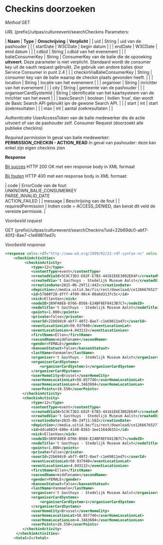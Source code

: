 ---
---

# Checkins doorzoeken

_Method_
GET

_URL_
{prefix}/uitpas/cultureevent/searchCheckins
Parameters:

| **Naam** | **Type** | **Omschrijving** | **Verplicht** |
| uid | String | uid van de pashouder |  |
| startDate | W3CDate | begin datum |  |
| endDate | W3CDate | eind datum |  |
| cdbid | String | cdbid van het evenement |  |
| balieConsumerKey | String | ConsumerKey van de balie die de opzoeking **uitvoert**. Deze parameter is niet verplicht. Standaard wordt de consumer key uit de oauth request gebruikt. Zie gebruik van andere balies door Service Consumer in punt 2.4 |  |
| checkinViaBalieConsumerKey | String | consumer key van de balie waarop de checkin plaats gevonden heeft. |  |
| location | String | locatie van het evenement |  |
| organiser | String | inrichter van het evenement |  |
| city | String | gemeente van de pashouder |  |
| organiserCardSystemId | String | identificatie van het kaartsysteem van de inrichter van het event |  |
| basicSearch | boolean | Indien ‘true’, dan wordt de Basic Search API gebruikt ipv de gewone Search API. |  |
| start | int | start zoekresultaten |  |
| max | int | aantal zoekresultaten |  |

_Authenticatie_
UserAccessToken van de balie medewerker die de actie uitvoert of van de pashouder zelf.
Consumer Request (doorzoekt alle publieke checkins)

_Required permission_
In geval van balie medewerker: **PERMISSION_CHECKIN - ACTION_READ**
In geval van pashouder: deze kan enkel zijn eigen checkins zien

**Response**

<u>Bij succes</u>
HTTP 200 OK met een response body in XML formaat

<u>Bij fouten</u>
HTTP 400 met een response body in XML formaat:

| code | ErrorCode van de fout:<br>UNKNOWN_BALIE_CONSUMERKEY<br>PARSE_INVALID_DATE<br>ACTION_FAILED |
| message | Beschrijving van de fout |
| requiredPermission | Indien code = ACCESS_DENIED, dan bevat dit veld de vereiste permissie. |

_Voorbeeld request_

GET {prefix}/uitpas/cultureevent/searchCheckins?uid=22b69dc0-abf7-40f2-8ae7-c1e69811ed7c

_Voorbeeld response_


~~~xml
<response xmlns:rdf="http://www.w3.org/1999/02/22-rdf-syntax-ns" xmlns:foaf="http://xmlns.com/foaf/0.1/" xmlns:cdb="http://www.cultuurdatabank.com/XMLSchema/CdbXSD/3.1/FINAL" xmlns:geo="http://www.w3.org/2003/01/geo/wgs84_pos#">
    <checkinActivities>
         <checkinActivity>
            <type>12</type>
            <contentType>event</contentType>
            <createdViaId>5C9C73D3-E82F-E7B3-44161E6E3802E64F</createdViaId>
            <createdVia>'t Gasthuys - Stedelijk Museum Aalst</createdVia>
            <creationDate>2015-06-29T11:44Z</creationDate>
            <depiction>//media.uitid.be/fis/rest/download/ce126667652776f0e9e55160f12f5478/uiv/picture-15835.jpg</depiction>
            <id>57b00f28-dfff-4f09-90c4-08a6d313fc5c</id>
            <nick>EllenVan</nick>
            <nodeID>389FA8E8-D766-B566-E24BF8EF8413B7C7</nodeID>
            <nodeTitle>'t Gasthuys - Stedelijk Museum Aalst</nodeTitle>
            <points>1.000</points>
            <private>false</private>
            <userId>22b69dc0-abf7-40f2-8ae7-c1e69811ed7c</userId>
            <eventLocationLat>50.937940</eventLocationLat>
            <eventLocationLon>4.043132</eventLocationLon>
            <firstName>Ellen</firstName>
            <secondName>middlename</secondName>
            <gender>FEMALE</gender>
            <kansenStatuut>false</kansenStatuut>
            <lastName>Vanmaele</lastName>
            <organiser>'t Gasthuys - Stedelijk Museum Aalst</organiser>
            <organiserCardSystems>
                <organiserCardSystem>1</organiserCardSystem>
            </organiserCardSystems>
            <userHomeCity>Brussel</userHomeCity>
            <userHomeLocationLat>50.857746</userHomeLocationLat>
            <userHomeLocationLon>4.3463604</userHomeLocationLon>
            <userPoints>10.550</userPoints>
        </checkinActivity>
        <checkinActivity>
            <type>12</type>
            <contentType>event</contentType>
            <createdViaId>5C9C73D3-E82F-E7B3-44161E6E3802E64F</createdViaId>
            <createdVia>'t Gasthuys - Stedelijk Museum Aalst</createdVia>
            <creationDate>2015-06-24T11:58Z</creationDate>
            <depiction>//media.uitid.be/fis/rest/download/ce126667652776f0e9e55160f12f5478/uiv/picture-15835.jpg</depiction>
            <id>ddca6024-680e-4140-8263-1ee1164d6351</id>
            <nick>EllenVan</nick>
            <nodeID>389FA8E8-D766-B566-E24BF8EF8413B7C7</nodeID>
            <nodeTitle>'t Gasthuys - Stedelijk Museum Aalst</nodeTitle>
            <points>1.000</points>
            <private>false</private>
            <userId>22b69dc0-abf7-40f2-8ae7-c1e69811ed7c</userId>
            <eventLocationLat>50.937940</eventLocationLat>
            <eventLocationLon>4.043132</eventLocationLon>
            <firstName>Ellen</firstName>
            <secondName>middlename</secondName>
            <gender>FEMALE</gender>
            <kansenStatuut>false</kansenStatuut>
            <lastName>Vanmaele</lastName>
            <organiser>'t Gasthuys - Stedelijk Museum Aalst</organiser>
            <organiserCardSystems>
                <organiserCardSystem>1</organiserCardSystem>
            </organiserCardSystems>
            <userHomeCity>Brussel</userHomeCity>
            <userHomeLocationLat>50.857746</userHomeLocationLat>
            <userHomeLocationLon>4.3463604</userHomeLocationLon>
            <userPoints>10.550</userPoints>
        </checkinActivity>
     </checkinActivities>
    <total>2</total>
~~~
